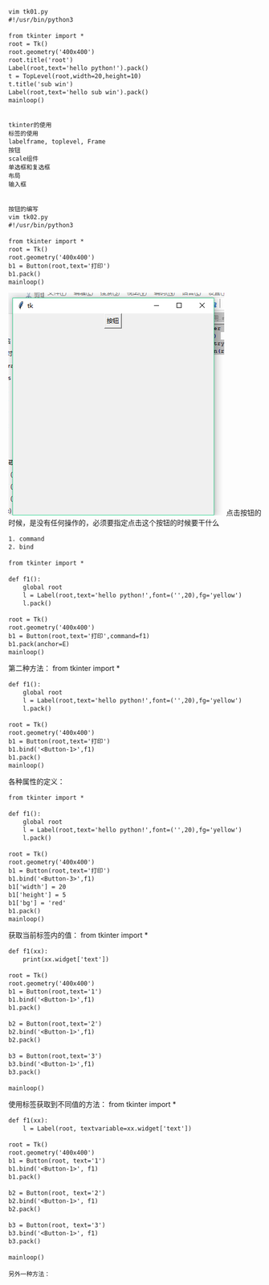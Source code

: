 	vim tk01.py
	#!/usr/bin/python3

	from tkinter import *
	root = Tk()
	root.geometry('400x400')
	root.title('root')
	Label(root,text='hello python!').pack()
	t = TopLevel(root,width=20,height=10)
	t.title('sub win')
	Label(root,text='hello sub win').pack()
	mainloop()


	tkinter的使用
	标签的使用
	labelframe, toplevel, Frame
	按钮
	scale组件
	单选框和复选框
	布局
	输入框


	按钮的编写
	vim tk02.py
	#!/usr/bin/python3

	from tkinter import *
	root = Tk()
	root.geometry('400x400')
	b1 = Button(root,text='打印')
	b1.pack()
	mainloop()

![image](pic/1.png)
	点击按钮的时候，是没有任何操作的，必须要指定点击这个按钮的时候要干什么

	1. command
	2. bind

	from tkinter import *
	
	def f1():
		global root
		l = Label(root,text='hello python!',font=('',20),fg='yellow')
		l.pack()

	root = Tk()
	root.geometry('400x400')
	b1 = Button(root,text='打印',command=f1)
	b1.pack(anchor=E)
	mainloop()

第二种方法：
	from tkinter import *
	
	def f1():
		global root
		l = Label(root,text='hello python!',font=('',20),fg='yellow')
		l.pack()

	root = Tk()
	root.geometry('400x400')
	b1 = Button(root,text='打印')
	b1.bind('<Button-1>',f1)
	b1.pack()
	mainloop()


各种属性的定义：

	from tkinter import *
	
	def f1():
		global root
		l = Label(root,text='hello python!',font=('',20),fg='yellow')
		l.pack()

	root = Tk()
	root.geometry('400x400')
	b1 = Button(root,text='打印')
	b1.bind('<Button-3>',f1)
	b1['width'] = 20
	b1['height'] = 5
	b1['bg'] = 'red'
	b1.pack()
	mainloop()


获取当前标签内的值：
	from tkinter import *

	def f1(xx):
		print(xx.widget['text'])

	root = Tk()
	root.geometry('400x400')
	b1 = Button(root,text='1')
	b1.bind('<Button-1>',f1)
	b1.pack()

	b2 = Button(root,text='2')
	b2.bind('<Button-1>',f1)
	b2.pack()
	
	b3 = Button(root,text='3')
	b3.bind('<Button-1>',f1)
	b3.pack()
	
	mainloop()


使用标签获取到不同值的方法：
	from tkinter import *

	def f1(xx):
		l = Label(root, textvariable=xx.widget['text'])

	root = Tk()
	root.geometry('400x400')
	b1 = Button(root, text='1')
	b1.bind('<Button-1>', f1)
	b1.pack()

	b2 = Button(root, text='2')
	b2.bind('<Button-1>', f1)
	b2.pack()

	b3 = Button(root, text='3')
	b3.bind('<Button-1>', f1)
	b3.pack()

	mainloop()

	另外一种方法：
	